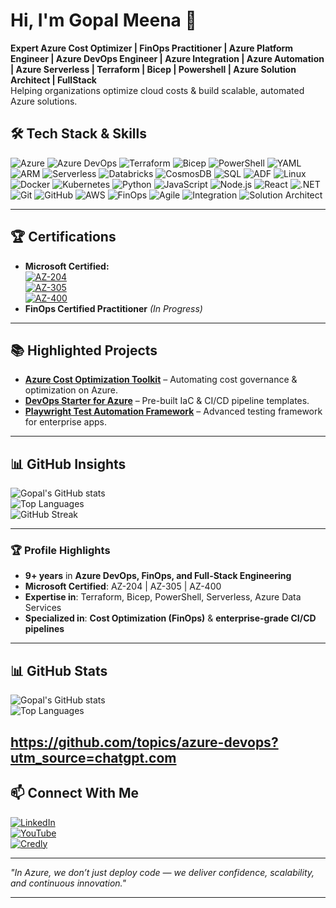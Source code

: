 # Hi, I'm Gopal Meena 👋  

**Expert Azure Cost Optimizer | FinOps Practitioner | Azure Platform Engineer | Azure DevOps Engineer | Azure Integration | Azure Automation | Azure Serverless | Terraform | Bicep | Powershell | Azure Solution Architect | FullStack**  
Helping organizations optimize cloud costs & build scalable, automated Azure solutions.  

## 🛠️ **Tech Stack & Skills**

![Azure](https://img.shields.io/badge/Azure-Cloud-blue?logo=microsoft-azure)
![Azure DevOps](https://img.shields.io/badge/Azure%20DevOps-CI%2FCD-0078D7?logo=azuredevops)
![Terraform](https://img.shields.io/badge/Terraform-IaC-purple?logo=terraform)
![Bicep](https://img.shields.io/badge/Bicep-IaC-blue)
![PowerShell](https://img.shields.io/badge/PowerShell-Scripting-blue?logo=powershell)
![YAML](https://img.shields.io/badge/YAML-Configuration-ffca28?logo=yaml)
![ARM](https://img.shields.io/badge/ARM-Templates-0078D7?logo=microsoft-azure)
![Serverless](https://img.shields.io/badge/Azure-Serverless-0062ad?logo=microsoft-azure)
![Databricks](https://img.shields.io/badge/Azure-Databricks-orange?logo=databricks)
![CosmosDB](https://img.shields.io/badge/Azure-CosmosDB-blue?logo=azurecosmosdb)
![SQL](https://img.shields.io/badge/Azure-SQL%20Database-CC2927?logo=microsoft-sql-server)
![ADF](https://img.shields.io/badge/Azure-Data%20Factory-blue?logo=azuredataexplorer)
![Linux](https://img.shields.io/badge/Linux-Administration-black?logo=linux)
![Docker](https://img.shields.io/badge/Docker-Containers-2496ED?logo=docker)
![Kubernetes](https://img.shields.io/badge/Kubernetes-Orchestration-326CE5?logo=kubernetes)
![Python](https://img.shields.io/badge/Python-Automation-yellow?logo=python)
![JavaScript](https://img.shields.io/badge/JavaScript-FullStack-F7DF1E?logo=javascript)
![Node.js](https://img.shields.io/badge/Node.js-Backend-339933?logo=node.js)
![React](https://img.shields.io/badge/React-Frontend-61DAFB?logo=react)
![.NET](https://img.shields.io/badge/.NET-8.0-512BD4?logo=dotnet)
![Git](https://img.shields.io/badge/Git-Version%20Control-F05032?logo=git)
![GitHub](https://img.shields.io/badge/GitHub-Repos-181717?logo=github)
![AWS](https://img.shields.io/badge/AWS-SDK-FF9900?logo=amazonaws)
![FinOps](https://img.shields.io/badge/FinOps-Cost%20Optimization-4CAF50)
![Agile](https://img.shields.io/badge/Agile-SDLC-2496ED)
![Integration](https://img.shields.io/badge/Integration-Architect-6C63FF)
![Solution Architect](https://img.shields.io/badge/Solution-Architect-0078D7)

---

## 🏆 **Certifications**
- **Microsoft Certified:**  
  [![AZ-204](https://img.shields.io/badge/AZ--204-Verified-blue?logo=microsoft)](https://www.credly.com/badges/573518a6-2176-47f3-a616-3b75d568defa)  
  [![AZ-305](https://img.shields.io/badge/AZ--305-Verified-blue?logo=microsoft)](https://www.credly.com/badges/34471fa7-b66c-43f2-a8bd-24a283055a93/public_url)  
  [![AZ-400](https://img.shields.io/badge/AZ--400-Verified-blue?logo=microsoft)](https://www.credly.com/badges/573518a6-2176-47f3-a616-3b75d568defa/public_url)  
- **FinOps Certified Practitioner** *(In Progress)*  

---

## 📚 **Highlighted Projects**
- [**Azure Cost Optimization Toolkit**](https://github.com/gopalfullstack/azure-cost-optimization) – Automating cost governance & optimization on Azure.  
- [**DevOps Starter for Azure**](https://github.com/gopalfullstack/devops-starter) – Pre-built IaC & CI/CD pipeline templates.  
- [**Playwright Test Automation Framework**](https://github.com/gopalfullstack/playwright-automation) – Advanced testing framework for enterprise apps.  

---

## 📊 **GitHub Insights**

![Gopal's GitHub stats](https://github-readme-stats.vercel.app/api?username=gopalfullstack&show_icons=true&theme=azure&hide_border=true&count_private=true&include_all_commits=true)  
![Top Languages](https://github-readme-stats.vercel.app/api/top-langs/?username=gopalfullstack&layout=compact&theme=azure&hide_border=true&langs_count=10)  
![GitHub Streak](https://streak-stats.demolab.com?user=gopalfullstack&theme=azure&hide_border=true)  

---

### **🏆 Profile Highlights**
- **9+ years** in **Azure DevOps, FinOps, and Full-Stack Engineering**  
- **Microsoft Certified**: AZ-204 | AZ-305 | AZ-400  
- **Expertise in**: Terraform, Bicep, PowerShell, Serverless, Azure Data Services  
- **Specialized in**: **Cost Optimization (FinOps)** & **enterprise-grade CI/CD pipelines**  

---


## 📊 **GitHub Stats**
![Gopal's GitHub stats](https://github-readme-stats.vercel.app/api?username=gopalfullstack&show_icons=true&theme=radical)  
![Top Languages](https://github-readme-stats.vercel.app/api/top-langs/?username=gopalfullstack&layout=compact&theme=radical)  

https://github.com/topics/azure-devops?utm_source=chatgpt.com
---

## 📫 **Connect With Me**
[![LinkedIn](https://img.shields.io/badge/LinkedIn-Connect-blue?logo=linkedin)](https://www.linkedin.com/in/gopal-meena-359b5b197/)  
[![YouTube](https://img.shields.io/badge/YouTube-Azure%20DevOps%20Academy-red?logo=youtube)](https://www.youtube.com/@AzureCloudAcademy)  
[![Credly](https://img.shields.io/badge/Credly-Badges-orange?logo=credly)](https://www.credly.com/users/gopal-meena)  

---

*"In Azure, we don’t just deploy code — we deliver confidence, scalability, and continuous innovation."*

---


